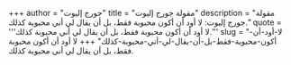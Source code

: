 +++
author = "جورج إليوت"
title = "مقولة جورج إليوت"
description = "مقولة جورج إليوت: لا أود أن أكون محبوبة فقط، بل أن يقال لي أني محبوبة كذلك."
quote = '''لا أود أن أكون محبوبة فقط، بل أن يقال لي أني محبوبة كذلك.''' 
slug = "لا-أود-أن-أكون-محبوبة-فقط-بل-أن-يقال-لي-أني-محبوبة-كذلك"
+++
لا أود أن أكون محبوبة فقط، بل أن يقال لي أني محبوبة كذلك.
